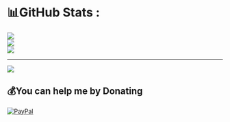 # 📊GitHub Stats :
![](https://github-readme-stats.vercel.app/api?username=kwameowusu&theme=merko&hide_border=true&include_all_commits=false&count_private=false)<br/>
![](https://github-readme-streak-stats.herokuapp.com/?user=kwameowusu&theme=merko&hide_border=true)<br/>
![](https://github-readme-stats.vercel.app/api/top-langs/?username=kwameowusu&theme=merko&hide_border=true&include_all_commits=false&count_private=false&layout=compact)



---
[![](https://visitcount.itsvg.in/api?id=kwameowusu&icon=0&color=0)](https://visitcount.itsvg.in)

  ## 💰You can help me by Donating
  [![PayPal](https://img.shields.io/badge/PayPal-00457C?style=for-the-badge&logo=paypal&logoColor=white)](https://paypal.me/https://www.paypal.com/paypalme/oskdev) 

  <!-- Proudly created with GPRM ( https://gprm.itsvg.in ) -->
  
